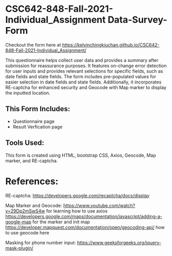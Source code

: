 # CSC642-848-Fall-2021-Individual_Assignment Data-Survey-Form

Checkout the form here at https://kelvinchingkiuchan.github.io/CSC642-848-Fall-2021-Individual_Assignment/

This questionnaire helps collect user data and provides a summary after submission for reassurance purposes. It features on-change error detection for user inputs and provides relevant selections for specific fields, such as date fields and state fields. The form includes pre-populated values for easier selection in date fields and state fields. Additionally, it incorporates RE-captcha for enhanced security and Geocode with Map marker to display the inputted location.

## This Form Includes:

- Questionnaire page
- Result Verfication page

## Tools Used:

This form is created using HTML, bootstrap CSS, Axios, Geocode, Map marker, and RE-captcha.

# References:

RE-captcha:
https://developers.google.com/recaptcha/docs/display

Map Marker and Geocode:
https://www.youtube.com/watch?v=29Dp2mSwS4w for learning how to use axios
https://developers.google.com/maps/documentation/javascript/adding-a-google-map for the marker and init map
https://developer.mapquest.com/documentation/open/geocoding-api/ how to use geocode here

Masking for phone number input:
https://www.geeksforgeeks.org/jquery-mask-plugin/

